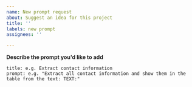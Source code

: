 ```yaml
---
name: New prompt request
about: Suggest an idea for this project
title: ''
labels: new prompt
assignees: ''

---
```


**Describe the prompt you'd like to add**

```
title: e.g. Extract contact information
prompt: e.g. "Extract all contact information and show them in the table from the text: TEXT:"
```

